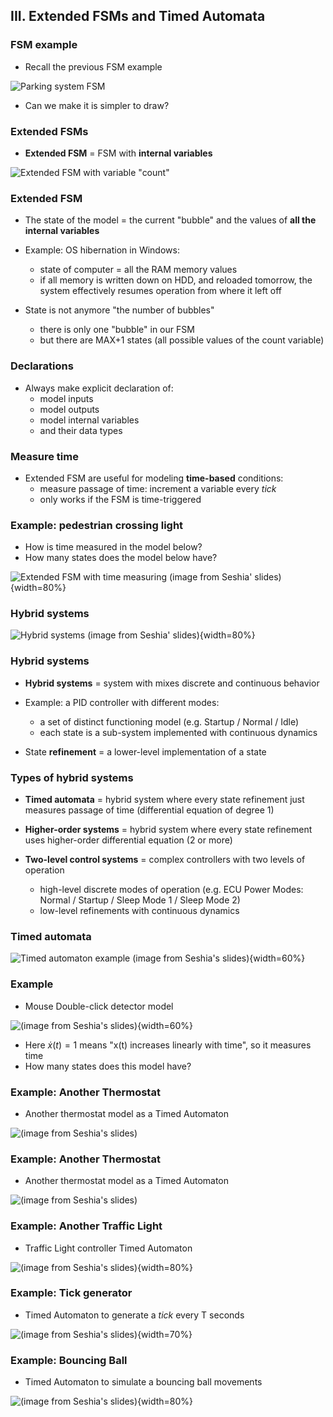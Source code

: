 ## III. Extended FSMs and Timed Automata


### FSM example

- Recall the previous FSM example

![Parking system FSM](fig/Parking_2_FSM.png)

- Can we make it is simpler to draw?

### Extended FSMs

- **Extended FSM** = FSM with **internal variables**

![Extended FSM with variable "count"](fig/Parking_3_Extended.png)

### Extended FSM

- The state of the model = the current "bubble" and the values of **all the internal variables**

- Example: OS hibernation in Windows:
  - state of computer = all the RAM memory values
  - if all memory is written down on HDD, and reloaded tomorrow, the system effectively resumes operation from where it left off

- State is not anymore "the number of bubbles"
  - there is only one "bubble" in our FSM
  - but there are MAX+1 states (all possible values of the count variable)

### Declarations

- Always make explicit declaration of:
  - model inputs
  - model outputs
  - model internal variables
  - and their data types
  
### Measure time

- Extended FSM are useful for modeling **time-based** conditions:
  - measure passage of time: increment a variable every *tick*
  - only works if the FSM is time-triggered

### Example: pedestrian crossing light

- How is time measured in the model below?
- How many states does the model below have?

![Extended FSM with time measuring (image from Seshia' slides)](fig/ExtFSM_PedestrianCrossing.png){width=80%}


### Hybrid systems

![Hybrid systems (image from Seshia' slides)](fig/ExtFSM_HybridSystems.png){width=80%}

### Hybrid systems

- **Hybrid systems** = system with mixes discrete and continuous behavior

- Example: a PID controller with different modes:
  - a set of distinct functioning model (e.g. Startup / Normal / Idle)
  - each state is a sub-system implemented with continuous dynamics
  
- State **refinement** = a lower-level implementation of a state

### Types of hybrid systems

- **Timed automata**  = hybrid system where every state refinement just measures passage of time (differential equation of degree 1)

- **Higher-order systems** = hybrid system where every state refinement uses higher-order differential equation (2 or more)

- **Two-level control systems** = complex controllers with two levels of operation
  - high-level discrete modes of operation (e.g. ECU Power Modes: Normal / Startup / Sleep Mode 1 / Sleep Mode 2)
  - low-level refinements with continuous dynamics
  
### Timed automata  

![Timed automaton example (image from Seshia's slides)](fig/ExtFSM_TimedAutomata.png){width=60%}

### Example

- Mouse Double-click detector model

![(image from Seshia's slides)](fig/ExtFSM_MouseDoubleClickDetector.png){width=60%}

- Here $\dot{x}(t) = 1$ means "x(t) increases linearly with time", so it measures time
- How many states does this model have?

### Example: Another Thermostat

- Another thermostat model as a Timed Automaton

![(image from Seshia's slides)](fig/ExtFSM_TimedAutomata_Thermostat_1.png)

### Example: Another Thermostat

- Another thermostat model as a Timed Automaton

![(image from Seshia's slides)](fig/ExtFSM_TimedAutomata_Thermostat_2.png)


### Example: Another Traffic Light

- Traffic Light controller Timed Automaton

![(image from Seshia's slides)](fig/ExtFSM_TimedAutomata_TrafficLight.png){width=80%}

### Example: Tick generator

- Timed Automaton to generate a *tick* every T seconds

![(image from Seshia's slides)](fig/ExtFSM_TimedAutomata_TickGenerator.png){width=70%}

### Example: Bouncing Ball

- Timed Automaton to simulate a bouncing ball movements

![(image from Seshia's slides)](fig/ExtFSM_TimedAutomata_BouncingBall.png){width=80%}